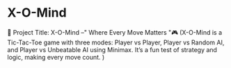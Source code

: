 # X-O-Mind
🧠 Project Title: X-O-Mind –" Where Every Move Matters "🎮 (X-O-Mind is a Tic-Tac-Toe game with three modes: Player vs Player, Player vs Random AI, and Player vs Unbeatable AI using Minimax. It’s a fun test of strategy and logic, making every move count. ) 
